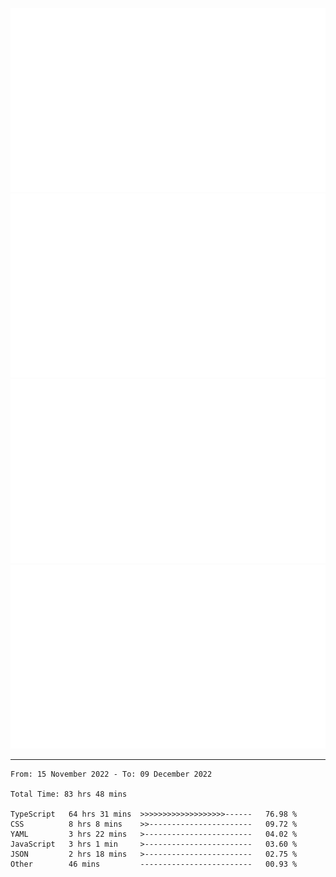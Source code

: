 <div align="center">
  
  ![](https://raw.githubusercontent.com/iaizawa0623/github-stats/master/generated/overview.svg#gh-dark-mode-only)
  ![](https://raw.githubusercontent.com/iaizawa0623/github-stats/master/generated/overview.svg#gh-light-mode-only)
  ![](https://raw.githubusercontent.com/iaizawa0623/github-stats/master/generated/languages.svg#gh-dark-mode-only)
  ![](https://raw.githubusercontent.com/iaizawa0623/github-stats/master/generated/languages.svg#gh-light-mode-only)

</div>


<!-- <a href="https://github.com/anuraghazra/github-readme-stats">
  <img src="https://github-readme-stats.vercel.app/api?username=iaizawa0623&show_icons=true&count_private=true&theme=dracula&line_height=40" />
  <img src="https://github-readme-stats.vercel.app/api/top-langs/?username=iaizawa0623&count_private=true&theme=dracula" />
</a>
 -->
***

<!--START_SECTION:waka-->

```text
From: 15 November 2022 - To: 09 December 2022

Total Time: 83 hrs 48 mins

TypeScript   64 hrs 31 mins  >>>>>>>>>>>>>>>>>>>------   76.98 %
CSS          8 hrs 8 mins    >>-----------------------   09.72 %
YAML         3 hrs 22 mins   >------------------------   04.02 %
JavaScript   3 hrs 1 min     >------------------------   03.60 %
JSON         2 hrs 18 mins   >------------------------   02.75 %
Other        46 mins         -------------------------   00.93 %
```

<!--END_SECTION:waka-->
